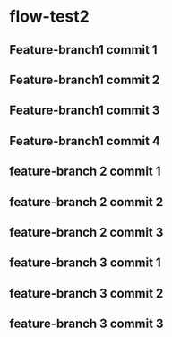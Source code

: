# flow-test2

## Feature-branch1 commit 1
## Feature-branch1 commit 2
## Feature-branch1 commit 3
## Feature-branch1 commit 4

## feature-branch 2 commit 1
## feature-branch 2 commit 2
## feature-branch 2 commit 3

## feature-branch 3 commit 1
## feature-branch 3 commit 2
## feature-branch 3 commit 3
